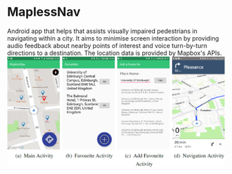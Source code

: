 # MaplessNav
Android app that helps that assists visually impaired pedestrians in navigating within a city. It aims to minimise screen interaction by providing audio feedback about nearby points of interest and voice turn-by-turn directions to a destination. The location data is provided by Mapbox's APIs. 
<img src="/ui.png" >
